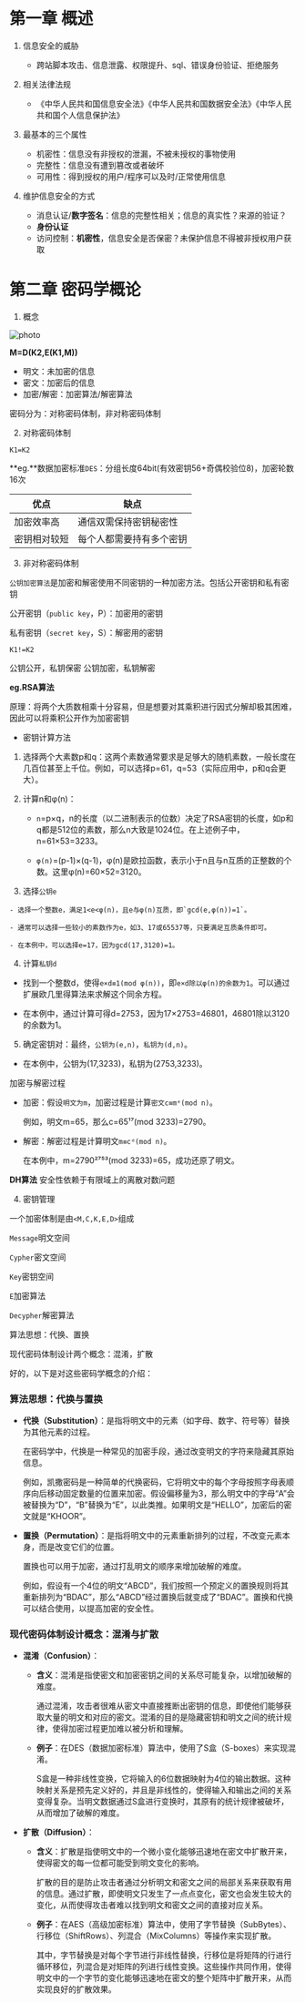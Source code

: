# 第一章 概述
1. 信息安全的威胁

   - 跨站脚本攻击、信息泄露、权限提升、sql、错误身份验证、拒绝服务
2. 相关法律法规
   - 《中华人民共和国信息安全法》《中华人民共和国数据安全法》《中华人民共和国个人信息保护法》
3. 最基本的三个属性
   - 机密性：信息没有非授权的泄漏，不被未授权的事物使用
   - 完整性：信息没有遭到篡改或者破坏
   - 可用性：得到授权的用户/程序可以及时/正常使用信息
4. 维护信息安全的方式
   - 消息认证/**数字签名**：信息的完整性相关；信息的真实性？来源的验证？
   - **身份认证**
   - 访问控制：**机密性**，信息安全是否保密？未保护信息不得被非授权用户获取

# 第二章 密码学概论

1. 概念

![photo](/Photos/01.png)

**M=D(K2,E(K1,M))**
  - 明文：未加密的信息
  - 密文：加密后的信息
  - 加密/解密：加密算法/解密算法

密码分为：对称密码体制，非对称密码体制

2. 对称密码体制

`K1=K2`

**eg.**数据加密标准`DES`：分组长度64bit(有效密钥56+奇偶校验位8)，加密轮数16次

|优点|缺点|
|---|---|
|加密效率高|通信双需保持密钥秘密性|
|密钥相对较短|每个人都需要持有多个密钥|


3. 非对称密码体制

`公钥加密算法`是加密和解密使用不同密钥的一种加密方法。包括公开密钥和私有密钥

公开密钥（`public key`，P）：加密用的密钥

私有密钥（`secret key`，S）：解密用的密钥

`K1!=K2`

公钥公开，私钥保密
公钥加密，私钥解密

**eg.RSA算法**

原理：将两个大质数相乘十分容易，但是想要对其乘积进行因式分解却极其困难，因此可以将乘积公开作为加密密钥

  - 密钥计算方法

 1. 选择两个大素数p和q：这两个素数通常要求是足够大的随机素数，一般长度在几百位甚至上千位。例如，可以选择p=61，q=53（实际应用中，p和q会更大）。

 2. 计算n和φ(n)：

    - `n`=p×q，n的长度（以二进制表示的位数）决定了RSA密钥的长度，如p和q都是512位的素数，那么n大致是1024位。在上述例子中，n=61×53=3233。

    - `φ(n)`=(p-1)×(q-1)，φ(n)是欧拉函数，表示小于n且与n互质的正整数的个数。这里φ(n)=60×52=3120。

  3. 选择`公钥e`

    - 选择一个整数e，满足1<e<φ(n)，且e与φ(n)互质，即`gcd(e,φ(n))=1`。

    - 通常可以选择一些较小的素数作为e，如3、17或65537等，只要满足互质条件即可。

    - 在本例中，可以选择e=17，因为gcd(17,3120)=1。


 4. 计算`私钥d`

  - 找到一个整数d，使得`e×d≡1(mod φ(n))`，即`e×d除以φ(n)的余数为1`。可以通过扩展欧几里得算法来求解这个同余方程。

  - 在本例中，通过计算可得d=2753，因为17×2753=46801，46801除以3120的余数为1。

  5. 确定密钥对：最终，`公钥为(e,n)`，`私钥为(d,n)`。

   - 在本例中，公钥为(17,3233)，私钥为(2753,3233)。

加密与解密过程

 - 加密：假设`明文为m`，加密过程是计算`密文c≡mᵉ(mod n)`。

    例如，明文m=65，那么c=65¹⁷(mod 3233)=2790。

 - 解密：解密过程是计算明文`m≡cᵈ(mod n)`。

    在本例中，m=2790²⁷⁵³(mod 3233)=65，成功还原了明文。

**DH算法**
安全性依赖于有限域上的离散对数问题


4. 密钥管理

一个加密体制是由`<M,C,K,E,D>`组成

`Message`明文空间

`Cypher`密文空间

`Key`密钥空间

`E`加密算法

`Decypher`解密算法

算法思想：代换、置换

现代密码体制设计两个概念：混淆，扩散

好的，以下是对这些密码学概念的介绍：

### 算法思想：代换与置换
- **代换（Substitution）**：是指将明文中的元素（如字母、数字、符号等）替换为其他元素的过程。

  在密码学中，代换是一种常见的加密手段，通过改变明文的字符来隐藏其原始信息。

    例如，凯撒密码是一种简单的代换密码，它将明文中的每个字母按照字母表顺序向后移动固定数量的位置来加密。假设偏移量为3，那么明文中的字母“A”会被替换为“D”，“B”替换为“E”，以此类推。如果明文是“HELLO”，加密后的密文就是“KHOOR”。
- **置换（Permutation）**：是指将明文中的元素重新排列的过程，不改变元素本身，而是改变它们的位置。

  置换也可以用于加密，通过打乱明文的顺序来增加破解的难度。

  例如，假设有一个4位的明文“ABCD”，我们按照一个预定义的置换规则将其重新排列为“BDAC”，那么“ABCD”经过置换后就变成了“BDAC”。置换和代换可以结合使用，以提高加密的安全性。

### 现代密码体制设计概念：混淆与扩散
- **混淆（Confusion）**：

    - **含义**：混淆是指使密文和加密密钥之间的关系尽可能复杂，以增加破解的难度。

      通过混淆，攻击者很难从密文中直接推断出密钥的信息，即使他们能够获取大量的明文和对应的密文。混淆的目的是隐藏密钥和明文之间的统计规律，使得加密过程更加难以被分析和理解。

    - **例子**：在DES（数据加密标准）算法中，使用了S盒（S-boxes）来实现混淆。

      S盒是一种非线性变换，它将输入的6位数据映射为4位的输出数据。这种映射关系是预先定义好的，并且是非线性的，使得输入和输出之间的关系变得复杂。当明文数据通过S盒进行变换时，其原有的统计规律被破坏，从而增加了破解的难度。

- **扩散（Diffusion）**：

    - **含义**：扩散是指使明文中的一个微小变化能够迅速地在密文中扩散开来，使得密文的每一位都可能受到明文变化的影响。

      扩散的目的是防止攻击者通过分析明文和密文之间的局部关系来获取有用的信息。通过扩散，即使明文只发生了一点点变化，密文也会发生较大的变化，从而使得攻击者难以找到明文和密文之间的直接对应关系。

    - **例子**：在AES（高级加密标准）算法中，使用了字节替换（SubBytes）、行移位（ShiftRows）、列混合（MixColumns）等操作来实现扩散。

      其中，字节替换是对每个字节进行非线性替换，行移位是将矩阵的行进行循环移位，列混合是对矩阵的列进行线性变换。这些操作共同作用，使得明文中的一个字节的变化能够迅速地在密文的整个矩阵中扩散开来，从而实现良好的扩散效果。
